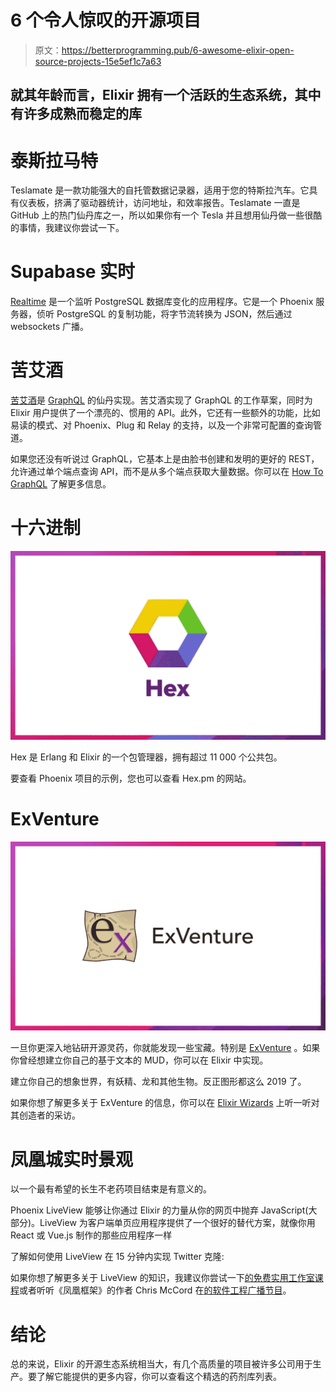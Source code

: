 # 6 个令人惊叹的开源项目

> 原文：<https://betterprogramming.pub/6-awesome-elixir-open-source-projects-15e5ef1c7a63>

## 就其年龄而言，Elixir 拥有一个活跃的生态系统，其中有许多成熟而稳定的库

# 泰斯拉马特

Teslamate 是一款功能强大的自托管数据记录器，适用于您的特斯拉汽车。它具有仪表板，挤满了驱动器统计，访问地址，和效率报告。Teslamate 一直是 GitHub 上的热门仙丹库之一，所以如果你有一个 Tesla 并且想用仙丹做一些很酷的事情，我建议你尝试一下。

# Supabase 实时

[Realtime](https://github.com/supabase/realtime) 是一个监听 PostgreSQL 数据库变化的应用程序。它是一个 Phoenix 服务器，侦听 PostgreSQL 的复制功能，将字节流转换为 JSON，然后通过 websockets 广播。

# 苦艾酒

[苦艾酒](https://github.com/absinthe-graphql/absinthe)是 [GraphQL](https://graphql.org/) 的仙丹实现。苦艾酒实现了 GraphQL 的工作草案，同时为 Elixir 用户提供了一个漂亮的、惯用的 API。此外，它还有一些额外的功能，比如易读的模式、对 Phoenix、Plug 和 Relay 的支持，以及一个非常可配置的查询管道。

如果您还没有听说过 GraphQL，它基本上是由脸书创建和发明的更好的 REST，允许通过单个端点查询 API，而不是从多个端点获取大量数据。你可以在 [How To GraphQL](https://www.howtographql.com/basics/0-introduction/) 了解更多信息。

# 十六进制

![](img/6b539155e49aca9c03998332e7453cc2.png)

Hex 是 Erlang 和 Elixir 的一个包管理器，拥有超过 11 000 个公共包。

要查看 Phoenix 项目的示例，您也可以查看 Hex.pm 的网站。

# ExVenture

![](img/be66b4bc07f13b106e925b39b332de3d.png)

一旦你更深入地钻研开源灵药，你就能发现一些宝藏。特别是 [ExVenture](https://github.com/oestrich/ex_venture) 。如果你曾经想建立你自己的基于文本的 MUD，你可以在 Elixir 中实现。

建立你自己的想象世界，有妖精、龙和其他生物。反正图形都这么 2019 了。

如果你想了解更多关于 ExVenture 的信息，你可以在 [Elixir Wizards](https://smartlogic.io/podcast/elixir-wizards/season-two-oestrich/) 上听一听对其创造者的采访。

# 凤凰城实时景观

以一个最有希望的长生不老药项目结束是有意义的。

Phoenix LiveView 能够让你通过 Elixir 的力量从你的网页中抛弃 JavaScript(大部分)。LiveView 为客户端单页应用程序提供了一个很好的替代方案，就像你用 React 或 Vue.js 制作的那些应用程序一样

了解如何使用 LiveView 在 15 分钟内实现 Twitter 克隆:

如果你想了解更多关于 LiveView 的知识，我建议你尝试一下[的免费实用工作室课程](https://online.pragmaticstudio.com/courses/liveview)或者听听《凤凰框架》的作者 Chris McCord 在[的软件工程广播节目](https://www.se-radio.net/2020/01/episode-394-chris-mccord-on-phoenix-liveview/)。

# 结论

总的来说，Elixir 的开源生态系统相当大，有几个高质量的项目被许多公司用于生产。要了解它能提供的更多内容，你可以查看这个精选的药剂库列表。